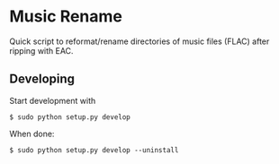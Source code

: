 # Music Rename

Quick script to reformat/rename directories of music files (FLAC) after
ripping with EAC.

## Developing

Start development with

```shell
$ sudo python setup.py develop
```

When done:

```shell
$ sudo python setup.py develop --uninstall
```

